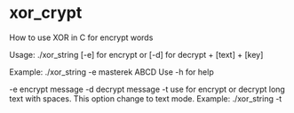 # xor_crypt
How to use XOR in C for encrypt words



Usage: ./xor_string [-e] for encrypt  or [-d]  for decrypt + [text] + [key]

Example: ./xor_string -e masterek ABCD
Use -h for help

-e encrypt message
-d decrypt message
-t use for encrypt or decrypt long text with spaces. This option change to text mode. Example: ./xor_string -t

